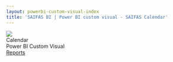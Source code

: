 ```yaml
---
layout: powerbi-custom-visual-index
title: 'SAIFAS BI | Power BI custom visual - SAIFAS Calendar'
---
```

<div class="details__card">
  <div class="details__card-image">
    <img src="/assets/graphics/content/saifas-bi-powerbi-custom-visuals/saifas-bi-pbi-cv-calendar-300px-300px.png">
  </div>
  <div class="details__card-text">
    <div class="details__card-title">
      Calendar
    </div>
    <div class="details__card-description">
      Power BI Custom Visual
    </div>
    <a class='btn' href='./reports/'>Reports</a>
  </div>
</div>
